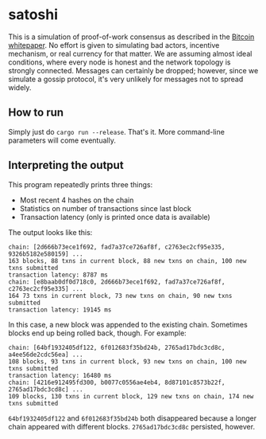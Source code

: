 # satoshi

This is a simulation of proof-of-work consensus as described in the [Bitcoin whitepaper](https://bitcoin.org/bitcoin.pdf). No effort is given to simulating bad actors, incentive mechanism, or real currency for that matter. We are assuming almost ideal conditions, where every node is honest and the network topology is strongly connected. Messages can certainly be dropped; however, since we simulate a gossip protocol, it's very unlikely for messages not to spread widely.

## How to run

Simply just do `cargo run --release`. That's it. More command-line parameters will come eventually.

## Interpreting the output

This program repeatedly prints three things:

* Most recent 4 hashes on the chain
* Statistics on number of transactions since last block
* Transaction latency (only is printed once data is available)

The output looks like this:

```
chain: [2d666b73ece1f692, fad7a37ce726af8f, c2763ec2cf95e335, 9326b5182e580159] ...
163 blocks, 88 txns in current block, 88 new txns on chain, 100 new txns submitted
transaction latency: 8787 ms
chain: [e8baab0df0d718c0, 2d666b73ece1f692, fad7a37ce726af8f, c2763ec2cf95e335] ...
164 73 txns in current block, 73 new txns on chain, 90 new txns submitted
transaction latency: 19145 ms
```

In this case, a new block was appended to the existing chain. Sometimes blocks end up being rolled back, though. For example:

```
chain: [64bf1932405df122, 6f012683f35bd24b, 2765ad17bdc3cd8c, a4ee56de2cdc56ea] ...
108 blocks, 93 txns in current block, 93 new txns on chain, 100 new txns submitted
transaction latency: 16480 ms
chain: [4216e912495fd300, b0077c0556ae4eb4, 8d87101c8573b22f, 2765ad17bdc3cd8c] ...
109 blocks, 130 txns in current block, 129 new txns on chain, 174 new txns submitted
```

`64bf1932405df122` and `6f012683f35bd24b` both disappeared because a longer chain appeared with different blocks. `2765ad17bdc3cd8c` persisted, however.
